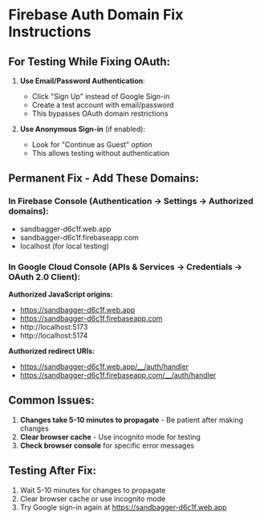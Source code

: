 # Firebase Auth Domain Fix Instructions

## For Testing While Fixing OAuth:

1. **Use Email/Password Authentication**:
   - Click "Sign Up" instead of Google Sign-in
   - Create a test account with email/password
   - This bypasses OAuth domain restrictions

2. **Use Anonymous Sign-in** (if enabled):
   - Look for "Continue as Guest" option
   - This allows testing without authentication

## Permanent Fix - Add These Domains:

### In Firebase Console (Authentication → Settings → Authorized domains):
- sandbagger-d6c1f.web.app
- sandbagger-d6c1f.firebaseapp.com
- localhost (for local testing)

### In Google Cloud Console (APIs & Services → Credentials → OAuth 2.0 Client):

**Authorized JavaScript origins:**
- https://sandbagger-d6c1f.web.app
- https://sandbagger-d6c1f.firebaseapp.com
- http://localhost:5173
- http://localhost:5174

**Authorized redirect URIs:**
- https://sandbagger-d6c1f.web.app/__/auth/handler
- https://sandbagger-d6c1f.firebaseapp.com/__/auth/handler

## Common Issues:

1. **Changes take 5-10 minutes to propagate** - Be patient after making changes
2. **Clear browser cache** - Use incognito mode for testing
3. **Check browser console** for specific error messages

## Testing After Fix:
1. Wait 5-10 minutes for changes to propagate
2. Clear browser cache or use incognito mode
3. Try Google sign-in again at https://sandbagger-d6c1f.web.app